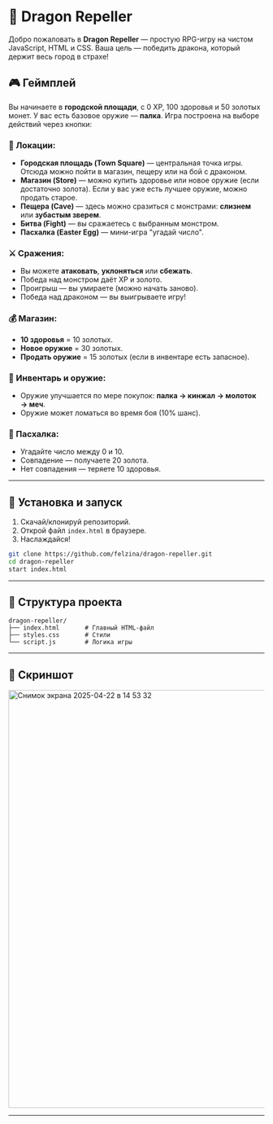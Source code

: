# 🐉 Dragon Repeller

Добро пожаловать в **Dragon Repeller** — простую RPG-игру на чистом JavaScript, HTML и CSS. Ваша цель — победить дракона, который держит весь город в страхе!

## 🎮 Геймплей

Вы начинаете в **городской площади**, с 0 XP, 100 здоровья и 50 золотых монет. У вас есть базовое оружие — **палка**. Игра построена на выборе действий через кнопки:

### 📍 Локации:
- **Городская площадь (Town Square)** — центральная точка игры. Отсюда можно пойти в магазин, пещеру или на бой с драконом.
- **Магазин (Store)** — можно купить здоровье или новое оружие (если достаточно золота). Если у вас уже есть лучшее оружие, можно продать старое.
- **Пещера (Cave)** — здесь можно сразиться с монстрами: **слизнем** или **зубастым зверем**.
- **Битва (Fight)** — вы сражаетесь с выбранным монстром.
- **Пасхалка (Easter Egg)** — мини-игра "угадай число".

### ⚔️ Сражения:
- Вы можете **атаковать**, **уклоняться** или **сбежать**.
- Победа над монстром даёт XP и золото.
- Проигрыш — вы умираете (можно начать заново).
- Победа над драконом — вы выигрываете игру!

### 💰 Магазин:
- **10 здоровья** = 10 золотых.
- **Новое оружие** = 30 золотых.
- **Продать оружие** = 15 золотых (если в инвентаре есть запасное).

### 🧪 Инвентарь и оружие:
- Оружие улучшается по мере покупок: **палка → кинжал → молоток → меч**.
- Оружие может ломаться во время боя (10% шанс).

### 🥚 Пасхалка:
- Угадайте число между 0 и 10.
- Совпадение — получаете 20 золота.
- Нет совпадения — теряете 10 здоровья.

---

## 🚀 Установка и запуск

1. Скачай/клонируй репозиторий.
2. Открой файл `index.html` в браузере.
3. Наслаждайся!

```bash
git clone https://github.com/felzina/dragon-repeller.git
cd dragon-repeller
start index.html
```

---

## 📁 Структура проекта

```
dragon-repeller/
├── index.html       # Главный HTML-файл
├── styles.css       # Стили
└── script.js        # Логика игры
```

---

## 📸 Скриншот

<img width="821" alt="Снимок экрана 2025-04-22 в 14 53 32" src="https://github.com/user-attachments/assets/e32072e9-679c-4ca0-87a3-ee075553cb4c" />

---

